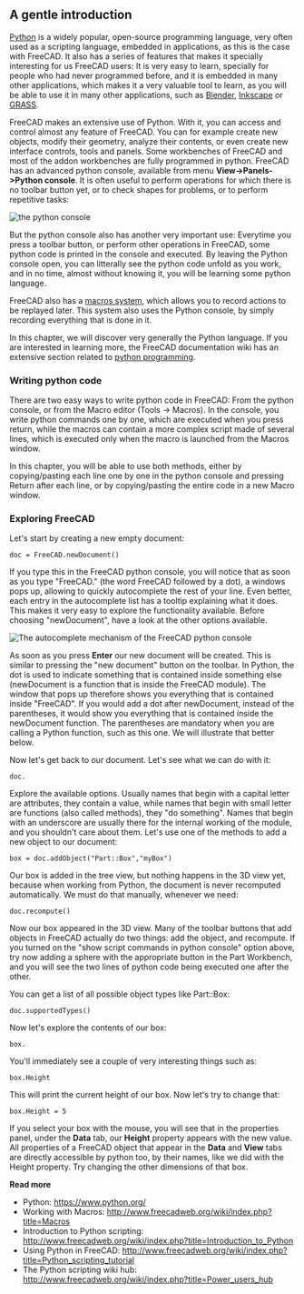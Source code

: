 ## A gentle introduction

[Python](https://en.wikipedia.org/wiki/Python_%28programming_language%29) is a widely popular, open-source programming language, very often used as a scripting language, embedded in applications, as this is the case with FreeCAD. It also has a series of features that makes it specially interesting for us FreeCAD users: It is very easy to learn, specially for people who had never programmed before, and it is embedded in many other applications, which makes it a very valuable tool to learn, as you will be able to use it in many other applications, such as [Blender](http://www.blender.org), [Inkscape](http://www.inkscape.org) or [GRASS](http://grass.osgeo.org/).

FreeCAD makes an extensive use of Python. With it, you can access and control almost any feature of FreeCAD. You can for example create new objects, modify their geometry, analyze their contents, or even create new interface controls, tools and panels. Some workbenches of FreeCAD and most of the addon workbenches are fully programmed in python. FreeCAD has an advanced python console, available from menu **View->Panels->Python console**. It is often useful to perform operations for which there is no toolbar button yet, or to check shapes for problems, or to perform repetitive tasks:

![the python console](http://www.freecadweb.org/wiki/images/c/cf/Exercise_python_01.jpg)

But the python console also has another very important use: Everytime you press a toolbar button, or perform other operations in FreeCAD, some python code is printed in the console and executed. By leaving the Python console open, you can litterally see the python code unfold as you work, and in no time, almost without knowing it, you will be learning some python language.

FreeCAD also has a [macros system](http://www.freecadweb.org/wiki/index.php?title=Macros), which allows you to record actions to be replayed later. This system also uses the Python console, by simply recording everything that is done in it.

In this chapter, we will discover very generally the Python language. If you are interested in learning more, the FreeCAD documentation wiki has an extensive section related to [python programming](http://www.freecadweb.org/wiki/index.php?title=Power_users_hub).

### Writing python code

There are two easy ways to write python code in FreeCAD: From the python console, or from the Macro editor (Tools -> Macros). In the console, you write python commands one by one, which are executed when you press return, while the macros can contain a more complex script made of several lines, which is executed only when the macro is launched from the Macros window.

In this chapter, you will be able to use both methods, either by copying/pasting each line one by one in the python console and pressing Return after each line, or by copying/pasting the entire code in a new Macro window. 

### Exploring FreeCAD

Let's start by creating a new empty document:

`doc = FreeCAD.newDocument()`

If you type this in the FreeCAD python console, you will notice that as soon as you type "FreeCAD." (the word FreeCAD followed by a dot), a windows pops up, allowing to quickly autocomplete the rest of your line. Even better, each entry in the autocomplete list has a tooltip explaining what it does. This makes it very easy to explore the functionality available. Before choosing "newDocument", have a look at the other options available.

![The autocomplete mechanism of the FreeCAD python console](http://www.freecadweb.org/wiki/images/e/e2/Exercise_python_02.jpg)

As soon as you press **Enter** our new document will be created. This is similar to pressing the "new document" button on the toolbar. In Python, the dot is used to indicate something that is contained inside something else (newDocument is a function that is inside the FreeCAD module). The window that pops up therefore shows you everything that is contained inside "FreeCAD". If you would add a dot after newDocument, instead of the parentheses, it would show you everything that is contained inside the newDocument function. The parentheses are mandatory when you are calling a Python function, such as this one. We will illustrate that better below.

Now let's get back to our document. Let's see what we can do with it:

`doc.`

Explore the available options. Usually names that begin with a capital letter are attributes, they contain a value, while names that begin with small letter are functions (also called methods), they "do something". Names that begin with an underscore are usually there for the internal working of the module, and you shouldn't care about them. Let's use one of the methods to add a new object to our document:

`box = doc.addObject("Part::Box","myBox")`

Our box is added in the tree view, but nothing happens in the 3D view yet, because when working from Python, the document is never recomputed automatically. We must do that manually, whenever we need:

`doc.recompute()`

Now our box appeared in the 3D view. Many of the toolbar buttons that add objects in FreeCAD actually do two things: add the object, and recompute. If you turned on the "show script commands in python console" option above, try now adding a sphere with the appropriate button in the Part Workbench, and you will see the two lines of python code being executed one after the other.

You can get a list of all possible object types like Part::Box:

`doc.supportedTypes()`

Now let's explore the contents of our box:

`box.`

You'll immediately see a couple of very interesting things such as:

`box.Height`

This will print the current height of our box. Now let's try to change that:

`box.Height = 5`

If you select your box with the mouse, you will see that in the properties panel, under the **Data** tab, our **Height** property appears with the new value. All properties of a FreeCAD object that appear in the **Data** and **View** tabs are directly accessible by python too, by their names, like we did with the Height property. Try changing the other dimensions of that box.

**Read more**

* Python: https://www.python.org/
* Working with Macros: http://www.freecadweb.org/wiki/index.php?title=Macros
* Introduction to Python scripting: http://www.freecadweb.org/wiki/index.php?title=Introduction_to_Python
* Using Python in FreeCAD: http://www.freecadweb.org/wiki/index.php?title=Python_scripting_tutorial
* The Python scripting wiki hub: http://www.freecadweb.org/wiki/index.php?title=Power_users_hub
